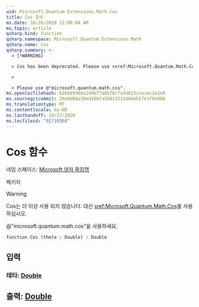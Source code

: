 ```yaml
---
uid: Microsoft.Quantum.Extensions.Math.Cos
title: Cos 함수
ms.date: 10/26/2020 12:00:00 AM
ms.topic: article
qsharp.kind: function
qsharp.namespace: Microsoft.Quantum.Extensions.Math
qsharp.name: Cos
qsharp.summary: >-
  > [!WARNING]

  > Cos has been deprecated. Please use <xref:Microsoft.Quantum.Math.Cos> instead.

  >

  > Please use @"microsoft.quantum.math.cos".
ms.openlocfilehash: b26b899dbe249b77a85f0cfa34615ccecec2e1e9
ms.sourcegitcommit: 29e0d88a30e4166fa580132124b0eb57e1f0e986
ms.translationtype: MT
ms.contentlocale: ko-KR
ms.lasthandoff: 10/27/2020
ms.locfileid: "92710368"
---
```

# <a name="cos-function"></a>Cos 함수

네임 스페이스: [Microsoft 양자 확장명](xref:Microsoft.Quantum.Extensions.Math)

패키지 [](https://nuget.org/packages/)


> [!WARNING]
> Cos는 더 이상 사용 되지 않습니다. 대신 <xref:Microsoft.Quantum.Math.Cos>를 사용하십시오.
>
> @"microsoft.quantum.math.cos"을 사용하세요.



```qsharp
function Cos (theta : Double) : Double
```


## <a name="input"></a>입력

### <a name="theta--double"></a>테타: [Double](xref:microsoft.quantum.lang-ref.double)





## <a name="output--double"></a>출력: [Double](xref:microsoft.quantum.lang-ref.double)

